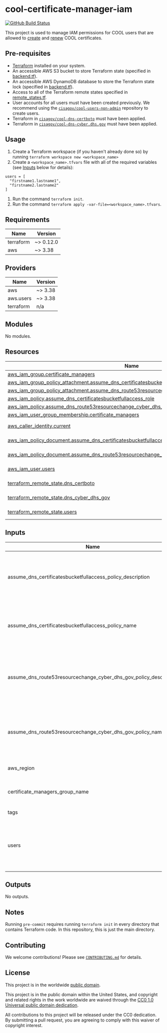 # cool-certificate-manager-iam #

[![GitHub Build Status](https://github.com/cisagov/cool-certificate-manager-iam/workflows/build/badge.svg)](https://github.com/cisagov/cool-certificate-manager-iam/actions)

This project is used to manage IAM permissions for COOL users that are
allowed to
[create](https://github.com/cisagov/cool-system/wiki/Creating-a-COOL-Certificate)
and
[renew](https://github.com/cisagov/cool-system/wiki/Renewing-a-COOL-Certificate)
COOL certificates.

## Pre-requisites ##

- [Terraform](https://www.terraform.io/) installed on your system.
- An accessible AWS S3 bucket to store Terraform state
  (specified in [backend.tf](backend.tf)).
- An accessible AWS DynamoDB database to store the Terraform state lock
  (specified in [backend.tf](backend.tf)).
- Access to all of the Terraform remote states specified in
  [remote_states.tf](remote_states.tf).
- User accounts for all users must have been created previously.  We
  recommend using the
  [`cisagov/cool-users-non-admin`](https://github.com/cisagov/cool-users-non-admin)
  repository to create users.
- Terraform in
  [`cisagov/cool-dns-certboto`](https://github.com/cisagov/cool-dns-certboto)
  must have been applied.
- Terraform in
  [`cisagov/cool-dns-cyber.dhs.gov`](https://github.com/cisagov/cool-dns-cyber.dhs.gov)
  must have been applied.

## Usage ##

1. Create a Terraform workspace (if you haven't already done so) by running
   `terraform workspace new <workspace_name>`
1. Create a `<workspace_name>.tfvars` file with all of the required
  variables (see [Inputs](#Inputs) below for details):

  ```hcl
  users = [
    "firstname1.lastname1",
    "firstname2.lastname2"
  ]
  ```

1. Run the command `terraform init`.
1. Run the command `terraform apply
  -var-file=<workspace_name>.tfvars`.

## Requirements ##

| Name | Version |
|------|---------|
| terraform | ~> 0.12.0 |
| aws | ~> 3.38 |

## Providers ##

| Name | Version |
|------|---------|
| aws | ~> 3.38 |
| aws.users | ~> 3.38 |
| terraform | n/a |

## Modules ##

No modules.

## Resources ##

| Name | Type |
|------|------|
| [aws_iam_group.certificate_managers](https://registry.terraform.io/providers/hashicorp/aws/latest/docs/resources/iam_group) | resource |
| [aws_iam_group_policy_attachment.assume_dns_certificatesbucketfullaccess_role_attachment](https://registry.terraform.io/providers/hashicorp/aws/latest/docs/resources/iam_group_policy_attachment) | resource |
| [aws_iam_group_policy_attachment.assume_dns_route53resourcechange_cyber_dhs_gov_role_attachment](https://registry.terraform.io/providers/hashicorp/aws/latest/docs/resources/iam_group_policy_attachment) | resource |
| [aws_iam_policy.assume_dns_certificatesbucketfullaccess_role](https://registry.terraform.io/providers/hashicorp/aws/latest/docs/resources/iam_policy) | resource |
| [aws_iam_policy.assume_dns_route53resourcechange_cyber_dhs_gov_role](https://registry.terraform.io/providers/hashicorp/aws/latest/docs/resources/iam_policy) | resource |
| [aws_iam_user_group_membership.certificate_managers](https://registry.terraform.io/providers/hashicorp/aws/latest/docs/resources/iam_user_group_membership) | resource |
| [aws_caller_identity.current](https://registry.terraform.io/providers/hashicorp/aws/latest/docs/data-sources/caller_identity) | data source |
| [aws_iam_policy_document.assume_dns_certificatesbucketfullaccess_role_doc](https://registry.terraform.io/providers/hashicorp/aws/latest/docs/data-sources/iam_policy_document) | data source |
| [aws_iam_policy_document.assume_dns_route53resourcechange_cyber_dhs_gov_role_doc](https://registry.terraform.io/providers/hashicorp/aws/latest/docs/data-sources/iam_policy_document) | data source |
| [aws_iam_user.users](https://registry.terraform.io/providers/hashicorp/aws/latest/docs/data-sources/iam_user) | data source |
| [terraform_remote_state.dns_certboto](https://registry.terraform.io/providers/hashicorp/terraform/latest/docs/data-sources/remote_state) | data source |
| [terraform_remote_state.dns_cyber_dhs_gov](https://registry.terraform.io/providers/hashicorp/terraform/latest/docs/data-sources/remote_state) | data source |
| [terraform_remote_state.users](https://registry.terraform.io/providers/hashicorp/terraform/latest/docs/data-sources/remote_state) | data source |

## Inputs ##

| Name | Description | Type | Default | Required |
|------|-------------|------|---------|:--------:|
| assume\_dns\_certificatesbucketfullaccess\_policy\_description | The description to associate with the IAM policy that allows assumption of the role that allows full access to the certificates bucket in the DNS account. | `string` | `"The IAM policy that allows assumption of the role that allows full access to the certificates bucket in the DNS account."` | no |
| assume\_dns\_certificatesbucketfullaccess\_policy\_name | The name to assign the IAM policy that allows assumption of the role that allows full access to the certificates bucket in the DNS account. | `string` | `"DNS-AssumeCertificatesBucketFullAccess"` | no |
| assume\_dns\_route53resourcechange\_cyber\_dhs\_gov\_policy\_description | The description to associate with the IAM policy that allows assumption of the role that allows sufficient permissions to modify resource records in the cyber.dhs.gov zone in the DNS account. | `string` | `"The IAM policy that allows assumption of the role that allows sufficient permissions to modify resource records in the cyber.dhs.gov zone in the DNS account."` | no |
| assume\_dns\_route53resourcechange\_cyber\_dhs\_gov\_policy\_name | The name to assign the IAM policy that allows assumption of the role that allows sufficient permissions to modify resource records in the cyber.dhs.gov zone in the DNS account. | `string` | `"DNS-AssumeRoute53ResourceChange-cyber.dhs.gov"` | no |
| aws\_region | The AWS region to deploy into (e.g. us-east-1) | `string` | `"us-east-1"` | no |
| certificate\_managers\_group\_name | The name of the group to be created for certificate manager users. | `string` | `"certificate_managers"` | no |
| tags | Tags to apply to all AWS resources created | `map(string)` | `{}` | no |
| users | A list containing the usernames of each user that is allowed to manage certificates.  Example: [ "firstname1.lastname1", "firstname2.lastname2" ] | `list(string)` | n/a | yes |

## Outputs ##

No outputs.

## Notes ##

Running `pre-commit` requires running `terraform init` in every directory that
contains Terraform code. In this repository, this is just the main directory.

## Contributing ##

We welcome contributions!  Please see [`CONTRIBUTING.md`](CONTRIBUTING.md) for
details.

## License ##

This project is in the worldwide [public domain](LICENSE).

This project is in the public domain within the United States, and
copyright and related rights in the work worldwide are waived through
the [CC0 1.0 Universal public domain
dedication](https://creativecommons.org/publicdomain/zero/1.0/).

All contributions to this project will be released under the CC0
dedication. By submitting a pull request, you are agreeing to comply
with this waiver of copyright interest.
